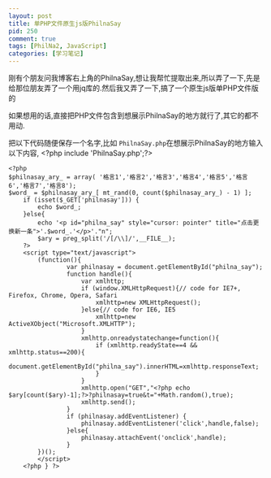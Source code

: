 ```yaml
--- 
layout: post
title: 单PHP文件原生js版PhilnaSay
pid: 250
comment: true
tags: [PhilNa2, JavaScript]
categories: [学习笔记]
---
```

刚有个朋友问我博客右上角的PhilnaSay,想让我帮忙提取出来,所以弄了一下,先是给那位朋友弄了一个用jq库的.然后我又弄了一下,搞了一个原生js版单PHP文件版的

如果想用的话,直接把PHP文件包含到想展示PhilnaSay的地方就行了,其它的都不用动.

把以下代码随便保存一个名字,比如 `PhilnaSay.php`在想展示PhilnaSay的地方输入以下内容,
&lt;?php include 'PhilnaSay.php';?>

    <?php
    $philnasay_ary_ = array( '格言1','格言2','格言3','格言4','格言5','格言6','格言7','格言8');
    $word_ = $philnasay_ary_[ mt_rand(0, count($philnasay_ary_) - 1) ];
        if (isset($_GET['philnasay'])) {
            echo $word_;
        }else{
            echo '<p id="philna_say" style="cursor: pointer" title="点击更换新一条">'.$word_.'</p>'."n";
            $ary = preg_split('/[/\\]/',__FILE__);
        ?>
        <script type="text/javascript">
            (function(){
                    var philnasay = document.getElementById("philna_say");
                    function handle(){
                        var xmlhttp;
                        if (window.XMLHttpRequest){// code for IE7+, Firefox, Chrome, Opera, Safari
                            xmlhttp=new XMLHttpRequest();
                        }else{// code for IE6, IE5
                            xmlhttp=new ActiveXObject("Microsoft.XMLHTTP");
                        }
                        xmlhttp.onreadystatechange=function(){
                            if (xmlhttp.readyState==4 && xmlhttp.status==200){
                                document.getElementById("philna_say").innerHTML=xmlhttp.responseText;
                            }
                        }
                        xmlhttp.open("GET","<?php echo $ary[count($ary)-1];?>?philnasay=true&t="+Math.random(),true);
                        xmlhttp.send();
                    }
                    if (philnasay.addEventListener) {
                        philnasay.addEventListener('click',handle,false);
                    }else{
                        philnasay.attachEvent('onclick',handle);
                    }
            })();
            </script>
        <?php } ?>
